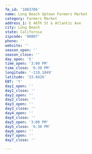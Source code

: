 ```yaml
---
fm_id: '1003706'
name: Long Beach Uptown Farmers Market
category: Farmers Market
address_1: E 46Th St & Atlantic Ave
city: Long Beach
state: California
zipcode: '90807'
phone: ''
website: ''
season_open: ''
season_close: ''
day_open: '5'
time_open: '3:00 PM'
time_close: '6:30 PM'
longitude: '-118.1849'
latitude: '33.8426'
EBT: 'Y'
day1_open: ''
day1_close: ''
day2_open: ''
day2_close: ''
day3_open: ''
day3_close: ''
day4_open: ''
day4_close: ''
day5_open: '3:00 PM'
day5_close: '6:30 PM'
day6_open: ''
day7_open: ''
day7_close: ''

---
```


